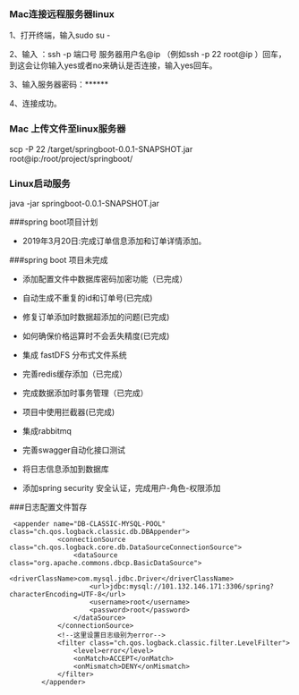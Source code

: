 
### Mac连接远程服务器linux
1、打开终端，输入sudo su -

2、输入 ：ssh -p 端口号 服务器用户名@ip （例如ssh -p 22 root@ip
）回车，到这会让你输入yes或者no来确认是否连接，输入yes回车。

3、输入服务器密码：******

4、连接成功。

### Mac 上传文件至linux服务器
scp -P 22 /target/springboot-0.0.1-SNAPSHOT.jar root@ip:/root/project/springboot/

### Linux启动服务
java -jar springboot-0.0.1-SNAPSHOT.jar

###spring boot项目计划

- 2019年3月20日:完成订单信息添加和订单详情添加。

###spring boot 项目未完成

- 添加配置文件中数据库密码加密功能（已完成）

- 自动生成不重复的id和订单号(已完成)

- 修复订单添加时数据超添加的问题(已完成)

- 如何确保价格运算时不会丢失精度(已完成)

- 集成 fastDFS 分布式文件系统

- 完善redis缓存添加（已完成）

- 完成数据添加时事务管理（已完成）

- 项目中使用拦截器(已完成)

- 集成rabbitmq

- 完善swagger自动化接口测试

- 将日志信息添加到数据库

- 添加spring security 安全认证，完成用户-角色-权限添加


###日志配置文件暂存

```$xslt
 <appender name="DB-CLASSIC-MYSQL-POOL" class="ch.qos.logback.classic.db.DBAppender">
            <connectionSource class="ch.qos.logback.core.db.DataSourceConnectionSource">
                <dataSource class="org.apache.commons.dbcp.BasicDataSource">
                    <driverClassName>com.mysql.jdbc.Driver</driverClassName>
                    <url>jdbc:mysql://101.132.146.171:3306/spring?characterEncoding=UTF-8</url>
                    <username>root</username>
                    <password>root</password>
                </dataSource>
            </connectionSource>
            <!--这里设置日志级别为error-->
            <filter class="ch.qos.logback.classic.filter.LevelFilter">
                <level>error</level>
                <onMatch>ACCEPT</onMatch>
                <onMismatch>DENY</onMismatch>
            </filter>
        </appender>
```
